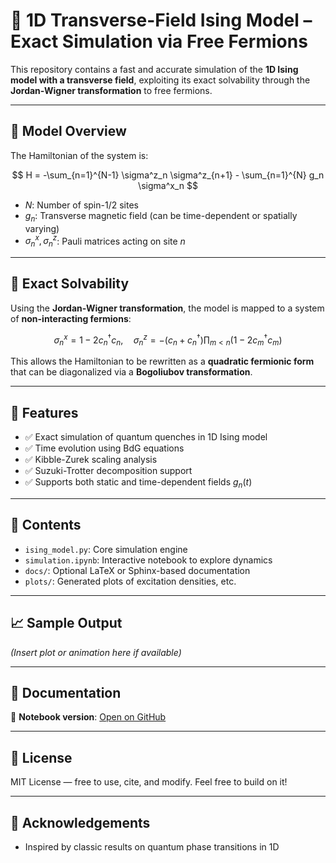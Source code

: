 # 🧠 1D Transverse-Field Ising Model – Exact Simulation via Free Fermions

This repository contains a fast and accurate simulation of the **1D Ising model with a transverse field**, exploiting its exact solvability through the **Jordan-Wigner transformation** to free fermions.

---

## 🧩 Model Overview

The Hamiltonian of the system is:

$$
H = -\sum_{n=1}^{N-1} \sigma^z_n \sigma^z_{n+1} - \sum_{n=1}^{N} g_n \sigma^x_n
$$

- $N$: Number of spin-1/2 sites  
- $g_n$: Transverse magnetic field (can be time-dependent or spatially varying)  
- $\sigma^x_n, \sigma^z_n$: Pauli matrices acting on site $n$

---

## 🔁 Exact Solvability

Using the **Jordan-Wigner transformation**, the model is mapped to a system of **non-interacting fermions**:

$$
\sigma^x_n = 1 - 2 c^{\dagger}_n c_n,\quad
\sigma^z_n = -(c_n + c^{\dagger}_n) \prod_{m < n}(1 - 2 c^{\dagger}_m c_m)
$$

This allows the Hamiltonian to be rewritten as a **quadratic fermionic form** that can be diagonalized via a **Bogoliubov transformation**.

---

## 🚀 Features

- ✅ Exact simulation of quantum quenches in 1D Ising model
- ✅ Time evolution using BdG equations
- ✅ Kibble-Zurek scaling analysis
- ✅ Suzuki-Trotter decomposition support
- ✅ Supports both static and time-dependent fields $g_n(t)$

---

## 📂 Contents

- `ising_model.py`: Core simulation engine
- `simulation.ipynb`: Interactive notebook to explore dynamics
- `docs/`: Optional LaTeX or Sphinx-based documentation
- `plots/`: Generated plots of excitation densities, etc.

---

## 📈 Sample Output

*(Insert plot or animation here if available)*

---

## 📄 Documentation

📓 **Notebook version**: [Open on GitHub](./README.ipynb)

---

## 📜 License

MIT License — free to use, cite, and modify. Feel free to build on it!

---

## 🤝 Acknowledgements

- Inspired by classic results on quantum phase transitions in 1D